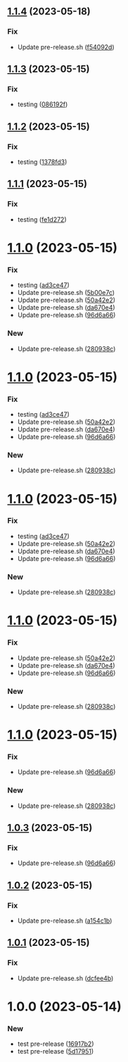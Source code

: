 ## [1.1.4](https://github.com/chiemerieezechukwu/test-release-pattern/compare/v1.1.3...v1.1.4) (2023-05-18)


### Fix

* Update pre-release.sh ([f54092d](https://github.com/chiemerieezechukwu/test-release-pattern/commit/f54092d94aacb40d62e9408d48d16009c8a4d77e))

## [1.1.3](https://github.com/chiemerieezechukwu/test-release-pattern/compare/v1.1.2...v1.1.3) (2023-05-15)


### Fix

* testing ([086192f](https://github.com/chiemerieezechukwu/test-release-pattern/commit/086192f0250d6ad3759794e4b82763d848370fd8))

## [1.1.2](https://github.com/chiemerieezechukwu/test-release-pattern/compare/v1.1.1...v1.1.2) (2023-05-15)


### Fix

* testing ([1378fd3](https://github.com/chiemerieezechukwu/test-release-pattern/commit/1378fd3e61df3febe822ee18d0d62d5bb325c8a9))

## [1.1.1](https://github.com/chiemerieezechukwu/test-release-pattern/compare/v1.1.0...v1.1.1) (2023-05-15)


### Fix

* testing ([fe1d272](https://github.com/chiemerieezechukwu/test-release-pattern/commit/fe1d2723f311552607018d3b99c41d947aac8ee3))

# [1.1.0](https://github.com/chiemerieezechukwu/test-release-pattern/compare/v1.0.2...v1.1.0) (2023-05-15)


### Fix

* testing ([ad3ce47](https://github.com/chiemerieezechukwu/test-release-pattern/commit/ad3ce479d1181024b9b95e347c38633ef3eca287))
* Update pre-release.sh ([5b00e7c](https://github.com/chiemerieezechukwu/test-release-pattern/commit/5b00e7c00bc10994300ae4a4d40c35258ed9d7ae))
* Update pre-release.sh ([50a42e2](https://github.com/chiemerieezechukwu/test-release-pattern/commit/50a42e2711a73a29942efa7ea9076ae36d20bae5))
* Update pre-release.sh ([da670e4](https://github.com/chiemerieezechukwu/test-release-pattern/commit/da670e4fe3afca05e512a0ba161e0c386680b4fb))
* Update pre-release.sh ([96d6a66](https://github.com/chiemerieezechukwu/test-release-pattern/commit/96d6a667d71dcba8dc530a257e3266b5975d67d9))

### New

* Update pre-release.sh ([280938c](https://github.com/chiemerieezechukwu/test-release-pattern/commit/280938c3dc10caae9591614d2bfcc33c98c81726))

# [1.1.0](https://github.com/chiemerieezechukwu/test-release-pattern/compare/v1.0.2...v1.1.0) (2023-05-15)


### Fix

* testing ([ad3ce47](https://github.com/chiemerieezechukwu/test-release-pattern/commit/ad3ce479d1181024b9b95e347c38633ef3eca287))
* Update pre-release.sh ([50a42e2](https://github.com/chiemerieezechukwu/test-release-pattern/commit/50a42e2711a73a29942efa7ea9076ae36d20bae5))
* Update pre-release.sh ([da670e4](https://github.com/chiemerieezechukwu/test-release-pattern/commit/da670e4fe3afca05e512a0ba161e0c386680b4fb))
* Update pre-release.sh ([96d6a66](https://github.com/chiemerieezechukwu/test-release-pattern/commit/96d6a667d71dcba8dc530a257e3266b5975d67d9))

### New

* Update pre-release.sh ([280938c](https://github.com/chiemerieezechukwu/test-release-pattern/commit/280938c3dc10caae9591614d2bfcc33c98c81726))

# [1.1.0](https://github.com/chiemerieezechukwu/test-release-pattern/compare/v1.0.2...v1.1.0) (2023-05-15)


### Fix

* testing ([ad3ce47](https://github.com/chiemerieezechukwu/test-release-pattern/commit/ad3ce479d1181024b9b95e347c38633ef3eca287))
* Update pre-release.sh ([50a42e2](https://github.com/chiemerieezechukwu/test-release-pattern/commit/50a42e2711a73a29942efa7ea9076ae36d20bae5))
* Update pre-release.sh ([da670e4](https://github.com/chiemerieezechukwu/test-release-pattern/commit/da670e4fe3afca05e512a0ba161e0c386680b4fb))
* Update pre-release.sh ([96d6a66](https://github.com/chiemerieezechukwu/test-release-pattern/commit/96d6a667d71dcba8dc530a257e3266b5975d67d9))

### New

* Update pre-release.sh ([280938c](https://github.com/chiemerieezechukwu/test-release-pattern/commit/280938c3dc10caae9591614d2bfcc33c98c81726))

# [1.1.0](https://github.com/chiemerieezechukwu/test-release-pattern/compare/v1.0.2...v1.1.0) (2023-05-15)


### Fix

* Update pre-release.sh ([50a42e2](https://github.com/chiemerieezechukwu/test-release-pattern/commit/50a42e2711a73a29942efa7ea9076ae36d20bae5))
* Update pre-release.sh ([da670e4](https://github.com/chiemerieezechukwu/test-release-pattern/commit/da670e4fe3afca05e512a0ba161e0c386680b4fb))
* Update pre-release.sh ([96d6a66](https://github.com/chiemerieezechukwu/test-release-pattern/commit/96d6a667d71dcba8dc530a257e3266b5975d67d9))

### New

* Update pre-release.sh ([280938c](https://github.com/chiemerieezechukwu/test-release-pattern/commit/280938c3dc10caae9591614d2bfcc33c98c81726))

# [1.1.0](https://github.com/chiemerieezechukwu/test-release-pattern/compare/v1.0.2...v1.1.0) (2023-05-15)


### Fix

* Update pre-release.sh ([96d6a66](https://github.com/chiemerieezechukwu/test-release-pattern/commit/96d6a667d71dcba8dc530a257e3266b5975d67d9))

### New

* Update pre-release.sh ([280938c](https://github.com/chiemerieezechukwu/test-release-pattern/commit/280938c3dc10caae9591614d2bfcc33c98c81726))

## [1.0.3](https://github.com/chiemerieezechukwu/test-release-pattern/compare/v1.0.2...v1.0.3) (2023-05-15)


### Fix

* Update pre-release.sh ([96d6a66](https://github.com/chiemerieezechukwu/test-release-pattern/commit/96d6a667d71dcba8dc530a257e3266b5975d67d9))

## [1.0.2](https://github.com/chiemerieezechukwu/test-release-pattern/compare/v1.0.1...v1.0.2) (2023-05-15)


### Fix

* Update pre-release.sh ([a154c1b](https://github.com/chiemerieezechukwu/test-release-pattern/commit/a154c1b45525d35ccde2fb7014c0520783b0d9c9))

## [1.0.1](https://github.com/chiemerieezechukwu/test-release-pattern/compare/v1.0.0...v1.0.1) (2023-05-15)


### Fix

* Update pre-release.sh ([dcfee4b](https://github.com/chiemerieezechukwu/test-release-pattern/commit/dcfee4bd368bd3584ff458c3bca127b57fbe1a94))

# 1.0.0 (2023-05-14)


### New

* test pre-release ([16917b2](https://github.com/chiemerieezechukwu/test-release-pattern/commit/16917b206bcfd396cd4099f51c91dd6b609a8cd0))
* test pre-release ([5d17951](https://github.com/chiemerieezechukwu/test-release-pattern/commit/5d1795112de4d5d8727fc4fbfc5f2d16f4f566fd))
